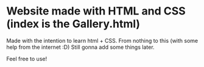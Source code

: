 # Website made with HTML and CSS (index is the Gallery.html)
Made with the intention to learn html + CSS. From nothing to this (with some help from the internet :D)
Still gonna add some things later.

Feel free to use!
